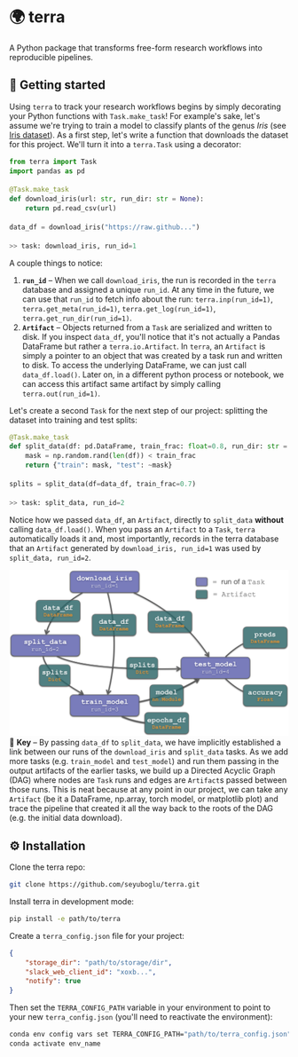 # 🌍 terra
A Python package that transforms free-form research workflows into reproducible pipelines. 

## 🚀 Getting started
Using `terra` to track your research workflows begins by simply decorating your Python functions with `Task.make_task`! For example's sake, let's assume we're trying to train a model to classify plants of the genus _Iris_ (see [Iris dataset](https://archive.ics.uci.edu/ml/datasets/iris)). As a first step, let's write a function that downloads the dataset for this project. We'll turn it into a `terra.Task` using a decorator:
```python
from terra import Task
import pandas as pd 

@Task.make_task
def download_iris(url: str, run_dir: str = None):
    return pd.read_csv(url)

data_df = download_iris("https://raw.github...")

>> task: download_iris, run_id=1
```
A couple things to notice: 
1. __`run_id`__ – When we call `download_iris`, the run is recorded in the `terra` database and assigned a unique `run_id`. At any time in the future, we can use that `run_id` to fetch info about the run: `terra.inp(run_id=1)`, `terra.get_meta(run_id=1)`, `terra.get_log(run_id=1)`, `terra.get_run_dir(run_id=1)`.  
2. __`Artifact`__ – Objects returned from a `Task` are serialized and written to disk. If you inspect `data_df`, you'll notice that it's not actually a Pandas DataFrame but rather a `terra.io.Artifact`. In `terra`, an `Artifact` is simply a pointer to an object that was created by a task run and written to disk. To access the underlying DataFrame, we can just call `data_df.load()`. Later on, in a different python process or notebook, we can access this artifact same artifact by simply calling `terra.out(run_id=1)`.    

Let's create a second `Task` for the next step of our project: splitting the dataset into training and test splits:
```python
@Task.make_task
def split_data(df: pd.DataFrame, train_frac: float=0.8, run_dir: str = None):
    mask = np.random.rand(len(df)) < train_frac
    return {"train": mask, "test": ~mask}

splits = split_data(df=data_df, train_frac=0.7)

>> task: split_data, run_id=2
```
Notice how we passed `data_df`, an `Artifact`, directly to `split_data` __without__ calling `data_df.load()`. When you pass an `Artifact` to a `Task`, `terra` automatically loads it and, most importantly, records in the terra database that an `Artifact` generated by `download_iris, run_id=1` was used by `split_data, run_id=2`. 

![dag](./docs/figures/dag.png)
🔑 __Key__ –  By passing `data_df` to `split_data`, we have implicitly established a link between our runs of the `download_iris` and `split_data` tasks. As we add more tasks (e.g. `train_model` and `test_model`) and run them passing in the output artifacts of the earlier tasks, we build up a Directed Acyclic Graph (DAG) where nodes are `Task` runs and edges are `Artifact`s passed between those runs. This is neat because at any point in our project, we can take any `Artifact` (be it a DataFrame, np.array, torch model, or matplotlib plot) and trace the pipeline that created it all the way back to the roots of the DAG (e.g. the initial data download). 



## ⚙️ Installation
Clone the terra repo:
```bash
git clone https://github.com/seyuboglu/terra.git
```

Install terra in development mode:
```bash
pip install -e path/to/terra
```

Create a `terra_config.json` file for your project:
```json
{
    "storage_dir": "path/to/storage/dir",
    "slack_web_client_id": "xoxb...",
    "notify": true
}
```

Then set the `TERRA_CONFIG_PATH` variable in your environment to point to your new `terra_config.json` (you'll need to reactivate the environment): 
```bash
conda env config vars set TERRA_CONFIG_PATH="path/to/terra_config.json"
conda activate env_name
```
